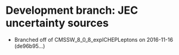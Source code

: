 # Development branch: JEC uncertainty sources

- Branched off of CMSSW_8_0_8_expICHEPLeptons on 2016-11-16 (de96b95...)
